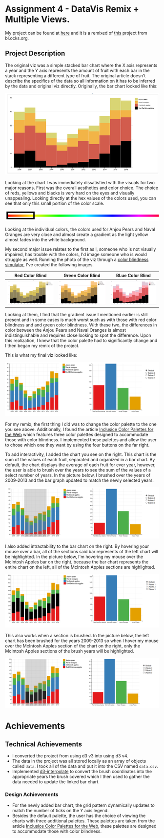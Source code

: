 Assignment 4 - DataVis Remix + Multiple Views.
===

My project can be found at [here](https://bearl.dev/04-Remix/) and it is a remixed of [this](http://bl.ocks.org/mstanaland/6100713) project from bl.ocks.org.

## Project Description

The original viz was a simple stacked bar chart where the X axis represents a year and the Y axis represents the amount of fruit with each bar in the stack representing a different type of fruit. The original article doesn't describe the specifics of the data so all information on it has to be inferred by the data and original viz directly.  Originally, the bar chart looked like this: 

![Original Viz](img/originalViz.PNG)

Looking at the chart I was immediately dissatisfied with the visuals for two major reasons. First was the overall aesthetics and color choice. The choice of reds, yellows and blacks is very hard on the eyes and visually unappealing. Looking directly at the hex values of the colors used, you can see that only this small portion of the color scale.  

 ![](img/ColorScale.PNG)

Looking at the individual colors, the colors used for Anjou Pears and Naval Oranges are very close and almost create a gradient as the light yellow almost fades into the white background.  

My second major issue relates to the first as I, someone who is not visually impaired, has trouble with the colors, I'd image someone who is would struggle as well. Running the photo of the viz through a [color blindness simulator](https://www.color-blindness.com/coblis-color-blindness-simulator/), I've created the following images.

|                       Red Color Blind                        |                      Green Color Blind                       |                       BLue Color Blind                       |
| :----------------------------------------------------------: | :----------------------------------------------------------: | :----------------------------------------------------------: |
| ![Red Blind](img/originalVizRedBlind.png) | ![Green Blind](img/originalVizGreenBlind.png) | ![Blue Blind](img/originalVizBlueBlind.png) |

Looking at them, I find that the gradient issue I mentioned earlier is still present and in some cases is much worst such as with those with red color blindness and and green color blindness. With these two, the differences in color between the Anjou Pears and Naval Oranges is almost indistinguishable and requires close looking to spot the difference. Upon this realization, I knew that the color palette had to significantly change and I then began my remix of the project. 

This is what my final viz looked like:

![](img/VizScreenshot.PNG)

For my remix, the first thing I did was to change the color palette to the one you see above. Additionally, I found the article [Inclusice Color Palettes for the Web](https://medium.com/cafe-pixo/inclusive-color-palettes-for-the-web-bbfe8cf2410e) which features three color palettes designed to accommodate those with color blindness. I implemented these palettes and allow the user to chose which one they want by using the four buttons on the far right.  

To add interactivity, I added the chart you see on the right. This chart is the sum of the values of each fruit, separated and organized in a bar chart. By default, the chart displays the average of each fruit for ever year, however, the user is able to brush over the years to see the sum of the values of a select number of years. In the picture below, I brushed over the years of 2009-2013 and the bar graph updated to match the newly selected years. 

![](img/VizScreenshotBrush.PNG)

I also added intractability to the bar chart on the right. By hovering your mouse over a bar, all of the sections said bar represents of the left chart will be highlighted. In the picture below, I'm hovering my mouse over the McIntosh Apples bar on the right, because the bar chart represents the entire chart on the left, all of the McIntosh Apples sections are highlighted. 

![](img/VizScreenshotHighlight.PNG)

This also works when a section is brushed. In the picture below, the left chart has been brushed for the years 2009-2013 so when I hover my mouse over the McIntosh Apples section of the chart on the right, only the McIntosh Apples sections of the brush years will be highlighted.

![](img/VizScreenshotBrushHighlight.PNG)

# Achievements


## **Technical Achievements**

- I converted the project from using d3 v3 into  using d3 v4.
- The data in the project was all stored locally as an array of objects called `data`. I took all of the data and put it into the CSV named `data.csv`. 
- Implemented [d3-interpolate](https://github.com/d3/d3-interpolate) to convert the brush coordinates into the appropriate years the brush covered which I then used to gather the data needed to update the linked bar chart. 

### **Design Achievements**

- For the newly added bar chart, the grid pattern dynamically updates to match the number of ticks on the Y axis legend.
- Besides the default palette, the user has the choice of viewing the charts with three additional palettes. These palettes are taken from the article [Inclusice Color Palettes for the Web](https://medium.com/cafe-pixo/inclusive-color-palettes-for-the-web-bbfe8cf2410e), these palettes are designed to accommodate those with color blindness.  
